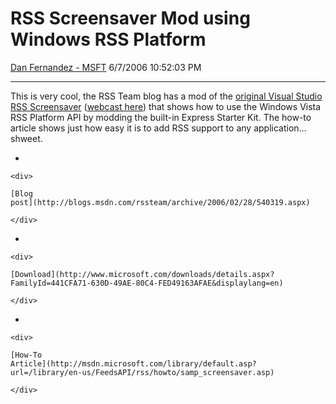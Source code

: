 <div id="page">

# RSS Screensaver Mod using Windows RSS Platform

[Dan Fernandez -
MSFT](https://social.msdn.microsoft.com/profile/Dan%20Fernandez%20-%20MSFT)
6/7/2006 10:52:03 PM

-----

<div id="content">

This is very cool, the RSS Team blog has a mod of the [original Visual
Studio RSS
Screensaver](http://blogs.msdn.com/danielfe/archive/2004/06/29/168449.aspx)
([webcast
here](http://msevents.microsoft.com/cui/WebCastEventDetails.aspx?EventID=1032284949&EventCategory=5&culture=en-US&CountryCode=US))
that shows how to use the Windows Vista RSS Platform API by modding the
built-in Express Starter Kit. The how-to article shows just how easy it
is to add RSS support to <span class="underline">any</span>
application…shweet.

  - 
    
    <div>
    
    [Blog
    post](http://blogs.msdn.com/rssteam/archive/2006/02/28/540319.aspx)
    
    </div>

  - 
    
    <div>
    
    [Download](http://www.microsoft.com/downloads/details.aspx?FamilyId=441CFA71-630D-49AE-80C4-FED49163AFAE&displaylang=en)
    
    </div>

  - 
    
    <div>
    
    [How-To
    Article](http://msdn.microsoft.com/library/default.asp?url=/library/en-us/FeedsAPI/rss/howto/samp_screensaver.asp)
    
    </div>

</div>

</div>
